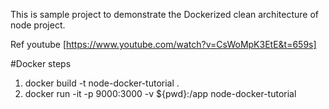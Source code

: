 This is sample project to demonstrate the Dockerized clean architecture of node project.

Ref youtube [https://www.youtube.com/watch?v=CsWoMpK3EtE&t=659s]

#Docker steps
1. docker build -t node-docker-tutorial .
2. docker run -it -p 9000:3000 -v ${pwd}:/app node-docker-tutorial
